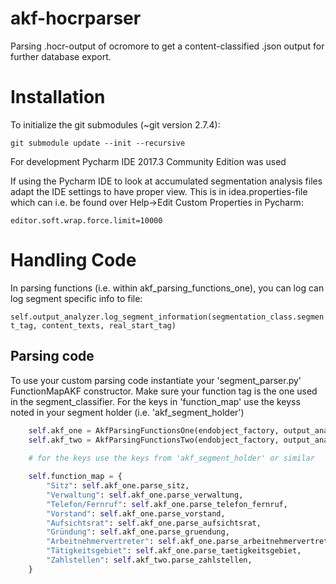 # akf-hocrparser
Parsing .hocr-output of ocromore to get a content-classified .json output for further database export.


# Installation 

To initialize the git submodules (~git version 2.7.4):

`
git submodule update --init --recursive
`



For development Pycharm IDE 2017.3 Community Edition was used 


If using the Pycharm IDE to look at accumulated segmentation analysis files adapt the IDE settings to have proper view.
This is in idea.properties-file which can i.e. be found over Help->Edit Custom Properties in Pycharm:


`
editor.soft.wrap.force.limit=10000
`


# Handling Code
In parsing functions (i.e. within akf_parsing_functions_one), 
you can log can log segment specific info to file:

`
self.output_analyzer.log_segment_information(segmentation_class.segment_tag, content_texts, real_start_tag)
`

## Parsing code 
To use your custom parsing code instantiate your 'segment_parser.py'
FunctionMapAKF constructor. Make sure your function tag is the one
used in the segment_classifier. For the keys in 'function_map' use 
the keyss noted in your segment holder (i.e. 'akf_segment_holder')

```python
    self.akf_one = AkfParsingFunctionsOne(endobject_factory, output_analyzer)
    self.akf_two = AkfParsingFunctionsTwo(endobject_factory, output_analyzer)
    
    # for the keys use the keys from 'akf_segment_holder' or similar

    self.function_map = {
        "Sitz": self.akf_one.parse_sitz,
        "Verwaltung": self.akf_one.parse_verwaltung,
        "Telefon/Fernruf": self.akf_one.parse_telefon_fernruf,
        "Vorstand": self.akf_one.parse_vorstand,
        "Aufsichtsrat": self.akf_one.parse_aufsichtsrat,
        "Gründung": self.akf_one.parse_gruendung,
        "Arbeitnehmervertreter": self.akf_one.parse_arbeitnehmervertreter,
        "Tätigkeitsgebiet": self.akf_one.parse_taetigkeitsgebiet,
        "Zahlstellen": self.akf_two.parse_zahlstellen,
    }
```